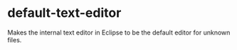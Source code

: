 # default-text-editor
Makes the internal text editor in Eclipse to be the default editor for unknown files.

